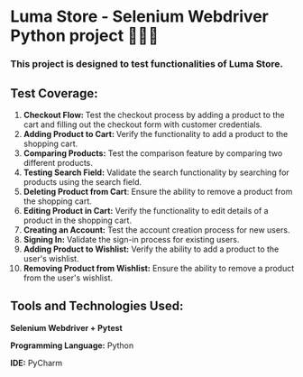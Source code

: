 # Luma Store - Selenium Webdriver Python project 👩🏻‍💻

### This project is designed to test functionalities of Luma Store. 
## Test Coverage:

1. <b> Checkout Flow: </b> Test the checkout process by adding a product to the cart and filling out the checkout form with customer credentials.
2. <b> Adding Product to Cart: </b> Verify the functionality to add a product to the shopping cart.
3. <b> Comparing Products:</b> Test the comparison feature by comparing two different products.
4. <b> Testing Search Field:</b> Validate the search functionality by searching for products using the search field.
5. <b> Deleting Product from Cart</b>: Ensure the ability to remove a product from the shopping cart.
6. <b> Editing Product in Cart:</b> Verify the functionality to edit details of a product in the shopping cart.
7. <b> Creating an Account:</b> Test the account creation process for new users.
8. <b> Signing In:</b> Validate the sign-in process for existing users.
9. <b> Adding Product to Wishlist:</b> Verify the ability to add a product to the user's wishlist.
10. <b> Removing Product from Wishlist:</b> Ensure the ability to remove a product from the user's wishlist.

## Tools and Technologies Used:

<b> Selenium Webdriver + Pytest</b>

<b> Programming Language:</b> Python

<b> IDE:</b> PyCharm
